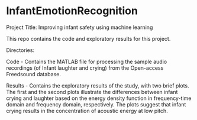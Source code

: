 # InfantEmotionRecognition

Project Title: Improving infant safety using machine learning

This repo contains the code and exploratory results for this project.

Directories:

Code - Contains the MATLAB file for processing the sample audio recordings (of Infant laughter and crying) from the Open-access Freedsound database.

Results - Contains the exploratory results of the study, with two brief plots. The first and the second plots illustrate the differences between infant crying and laughter based on the energy density function in frequency-time domain and frequency domain, respectively. The plots suggest that infant crying results in the concentration of acoustic energy at low pitch.  

